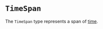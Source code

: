 # `TimeSpan`

The `TimeSpan` type represents a span of [time][general-type-time].

[general-type-time]: ../../../reference/types/time.md
